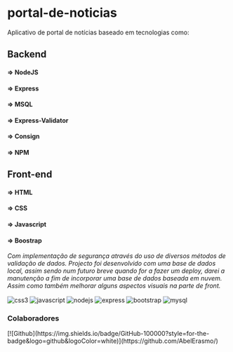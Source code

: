 # portal-de-noticias

Aplicativo de portal de notícias baseado em tecnologias como:
## Backend
   #### => NodeJS
   #### => Express
   #### => MSQL
   #### => Express-Validator
   #### => Consign
   #### => NPM

 ## Front-end
   #### => HTML
   #### => CSS
   #### => Javascript
   #### => Boostrap
 
<i>Com implementação de segurança através do uso de diversos métodos de validação de dados. Projecto foi desenvolvido com uma base de dados local, assim sendo num futuro breve quando for a fazer um deploy, darei a manutenção a fim de incorporar uma base de dados baseada em nuvem. Assim como também melhorar alguns aspectos visuais na parte de front.</i>

 <div style="display: inline-block">
    <img align="center" alt="css3" src="https://img.shields.io/badge/CSS3-1572B6?style=for-the-badge&logo=css3&logoColor=white" />
    <img align="center" alt="javascript" src="https://img.shields.io/badge/JavaScript-F7DF1E?style=for-the-badge&logo=javascript&logoColor=black" />
    <img align="center" alt="nodejs" src="https://img.shields.io/badge/Node.js-43853D?style=for-the-badge&logo=node.js&logoColor=white" />
    <img align="center" alt="express" src="https://img.shields.io/badge/Express.js-404D59?style=for-the-badge" />
    <img align="center" alt="bootstrap" src="https://img.shields.io/badge/Bootstrap-563D7C?style=for-the-badge&logo=bootstrap&logoColor=white" />
    <img align="center" alt="mysql" src="https://img.shields.io/badge/MySQL-00000F?style=for-the-badge&logo=mysql&logoColor=white" />
</div>

<h3>Colaboradores</h3>
[![Github](https://img.shields.io/badge/GitHub-100000?style=for-the-badge&logo=github&logoColor=white)](https://github.com/AbelErasmo/)
